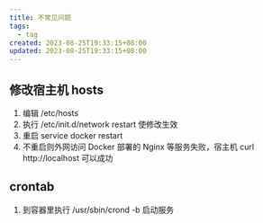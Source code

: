 ```yaml
---
title: 不常见问题
tags:
  - tag
created: 2023-08-25T19:33:15+08:00
updated: 2023-08-25T19:33:15+08:00
---
```


## 修改宿主机 hosts

1. 编辑 /etc/hosts
2. 执行 /etc/init.d/network restart 使修改生效
3. 重启 service docker restart
4. 不重启则外网访问 Docker 部署的 Nginx 等服务失败，宿主机 curl http://localhost 可以成功

## crontab

1. 到容器里执行 /usr/sbin/crond -b 启动服务
